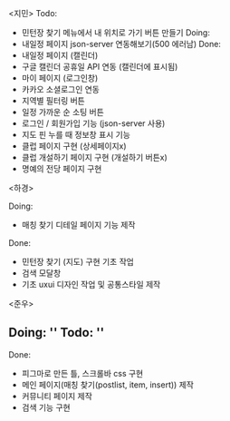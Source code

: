 <지민>
Todo:
 - 민턴장 찾기 메뉴에서 내 위치로 가기 버튼 만들기
Doing:
 - 내일정 페이지 json-server 연동해보기(500 에러남)
Done:
 - 내일정 페이지 (캘린더)
 - 구글 캘린더 공휴일 API 연동 (캘린더에 표시됨)
 - 마이 페이지 (로그인창)
 - 카카오 소셜로그인 연동
 - 지역별 필터링 버튼
 - 일정 가까운 순 소팅 버튼
 - 로그인 / 회원가입 기능 (json-server 사용)
 - 지도 핀 누를 때 정보창 표시 기능
 - 클럽 페이지 구현 (상세페이지x)
 - 클럽 개설하기 페이지 구현 (개설하기 버튼x)
 - 명예의 전당 페이지 구현



<하경>

Doing:
- 매칭 찾기 디테일 페이지 기능 제작

Done:
- 민턴장 찾기 (지도) 구현 기초 작업
- 검색 모달창  
- 기초 uxui 디자인 작업 및 공통스타일 제작 

<준우>

Doing: ''
Todo: ''
-
Done:
- 피그마로 만든 틀, 스크롤바 css 구현
- 메인 페이지(매칭 찾기(postlist, item, insert)) 제작
- 커뮤니티 페이지 제작
- 검색 기능 구현